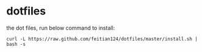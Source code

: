 dotfiles
========

the dot files, run below command to install:

`curl -L https://raw.github.com/feitian124/dotfiles/master/install.sh | bash -s`
